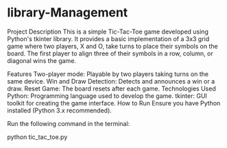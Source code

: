 # library-Management
Project Description
This is a simple Tic-Tac-Toe game developed using Python's tkinter library. It provides a basic implementation of a 3x3 grid game where two players, X and O, take turns to place their symbols on the board. The first player to align three of their symbols in a row, column, or diagonal wins the game.

Features
Two-player mode: Playable by two players taking turns on the same device.
Win and Draw Detection: Detects and announces a win or a draw.
Reset Game: The board resets after each game.
Technologies Used
Python: Programming language used to develop the game.
tkinter: GUI toolkit for creating the game interface.
How to Run
Ensure you have Python installed (Python 3.x recommended).

Run the following command in the terminal:

python tic_tac_toe.py
